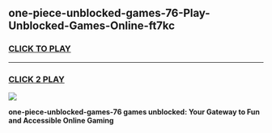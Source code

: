 
## one-piece-unblocked-games-76-Play-Unblocked-Games-Online-ft7kc
<h3>
<a href="https://premium76.site?title=one-piece-unblocked-games-76&ref=25A">CLICK TO PLAY</a></h3>
<hr>

<h3>
<a href="https://premium76.site?title=one-piece-unblocked-games-76&ref=25A">CLICK 2 PLAY</a>
  
</h3>

<a href="https://premium76.site?title=one-piece-unblocked-games-76&ref=25A"><img src="https://clearcache.store/games.png"></a>


**one-piece-unblocked-games-76 games unblocked: Your Gateway to Fun and Accessible Online Gaming**
